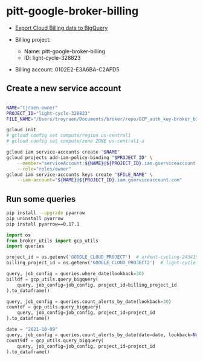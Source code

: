 # pitt-google-broker-billing

- [Export Cloud Billing data to BigQuery](https://cloud.google.com/billing/docs/how-to/export-data-bigquery)

- Billing project:
    - Name: pitt-google-broker-billing
    - ID: light-cycle-328823
- Billing account: 0102E2-E3A6BA-C2AFD5


## Create a new service account

```bash

NAME="tjraen-owner"
PROJECT_ID="light-cycle-328823"
FILE_NAME="/Users/troyraen/Documents/broker/repo/GCP_auth_key-broker_billing.json"

gcloud init
# gcloud config set compute/region us-central1
# gcloud config set compute/zone ZONE us-central1-a

gcloud iam service-accounts create "$NAME"
gcloud projects add-iam-policy-binding "$PROJECT_ID" \
    --member="serviceAccount:${NAME}@${PROJECT_ID}.iam.gserviceaccount.com" \
    --role="roles/owner"
gcloud iam service-accounts keys create "$FILE_NAME" \
    --iam-account="${NAME}@${PROJECT_ID}.iam.gserviceaccount.com"
```

## Run some queries

```bash
pip install --upgrade pyarrow
pip uninstall pyarrow
pip install pyarrow==0.17.1
```

```python
import os
from broker_utils import gcp_utils
import queries

project_id = os.getenv('GOOGLE_CLOUD_PROJECT')  # ardent-cycling-243415
billing_project_id = os.getenv('GOOGLE_CLOUD_PROJECT2')  # light-cycle-328823

query, job_config = queries.where_date(lookback=30)
billdf = gcp_utils.query_bigquery(
    query, job_config=job_config, project_id=billing_project_id
).to_dataframe()

query, job_config = queries.count_alerts_by_date(lookback=30)
countdf = gcp_utils.query_bigquery(
    query, job_config=job_config, project_id=project_id
).to_dataframe()

date = "2021-10-09"
query, job_config = queries.count_alerts_by_date(date=date, lookback=None)
count9df = gcp_utils.query_bigquery(
    query, job_config=job_config, project_id=project_id
).to_dataframe()
```
